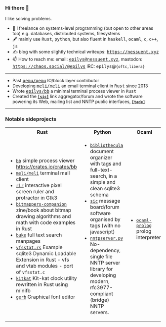 ### Hi there 👋

I like solving problems.

- 🤔 I freelance on systems-level programming (but open to other areas too) e.g. databases, distributed systems, filesystems 
- 🖋️ mainly use <kbd>Rust</kbd>, <kbd>python</kbd>, but also fluent in <kbd>haskell</kbd>, <kbd>ocaml</kbd>, <kbd>c</kbd>, <kbd>c++</kbd>, <kbd>js</kbd>
- ✍️ blog with some slightly technical writeups: <kbd>https://nessuent.xyz</kbd>
- 📫 How to reach me: email: <kbd>epilys@nessuent.xyz</kbd>, mastodon: <kbd>https://chaos.social/@epilys</kbd> IRC: <kbd>epilys</kbd>@`{oftc,libera}`

----

- Past [<kbd>qemu/qemu</kbd>](https://github.com/qemu/qemu) IO/block layer contributor
- Developing [<kbd>meli/meli</kbd>](https://github.com/meli/meli) an email terminal client in <kbd>Rust</kbd> since 2013
- Wrote [<kbd>epilys/bb</kbd>](https://github.com/epilys/bb) a minimal terminal process viewer in <kbd>Rust</kbd>
- Created the [**`[sic]`**](https://sic.pm) link aggregator/forum and wrote the software powering its Web, mailing list and NNTP public interfaces, 
 [**`[tade]`**](https://github.com/epilys/tade)

----

### Notable sideprojects

<table><tr><th>Rust</th><th>Python</th><th>Ocaml</th><th>Haskell</th></tr><tr><td>

 - [`bb`](https://github.com/epilys/bb) simple process viewer https://crates.io/crates/bb 
 - [`meli/meli`](https://github.com/meli/meli/) terminal mail client
 - [`rlr`](https://github.com/epilys/rlr) interactive pixel screen ruler and protractor in Gtk3
 - [`bitmappers-companion`](https://github.com/epilys/bitmappers-companion) zine/book about bitmap drawing algorithms and math with code examples in Rust
 - [`buke`](https://github.com/epilys/buke) full text search manpages
 - [`vfsstat.rs`](https://github.com/epilys/vfsstat.rs) Example sqlite3 Dynamic Loadable Extension in Rust - vfs and vtab modules - port of `vfsstat.c`
 - [`kitkat`](https://github.com/epilys/kitkat) Kit-kat clock utility rewritten in Rust using minifb
 - [`gerb`](https://github.com/epilys/gerb) Graphical font editor
 
</td><td>

- [`bibliothecula`](https://github.com/epilys/bibliothecula) document organizer with tags and full-text-search, in a simple and clean sqlite3 schema 
- [`sic`](https://github.com/epilys/sic) message board/forum software organised by tags (with no javascript)
- [`nntpserver.py`](https://github.com/epilys/nntpserver.py) No-dependency, single file NNTP server library for developing modern, rfc3977-compliant (bridge) NNTP servers. 
 
</td><td>

 - [`ocaml-prolog`](https://github.com/epilys/ocaml-prolog) prolog interpreter
  
</td><td>
 
 - [`baluster`](https://github.com/epilys/baluster) terminal paste bin server
 
</td></tr></table>
